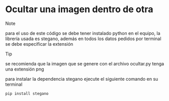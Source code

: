 # Ocultar una imagen dentro de otra

> [!NOTE]
> para el uso de este código se debe tener instalado python en el equipo, la librería usada es stegano, además en todos los datos pedidos por terminal se debe especificar la extensión

> [!TIP]
> se recomienda que la imagen que se genere con el archivo ocultar.py tenga una extensión png

para instalar la dependencia stegano ejecute el siguiente comando en su terminal

```
pip install stegano
```
